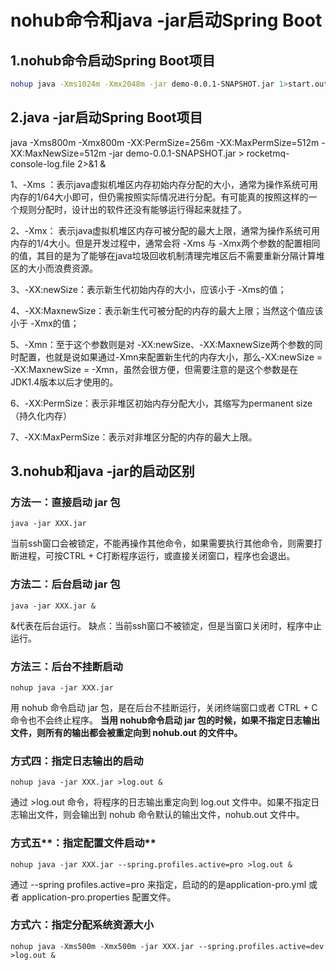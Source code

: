# nohub命令和java -jar启动Spring Boot

## 1.nohub命令启动Spring Boot项目

```bash
nohup java -Xms1024m -Xmx2048m -jar demo-0.0.1-SNAPSHOT.jar 1>start.out 2>&1 &
```

## 2.java -jar启动Spring Boot项目

java -Xms800m -Xmx800m -XX:PermSize=256m -XX:MaxPermSize=512m -XX:MaxNewSize=512m -jar demo-0.0.1-SNAPSHOT.jar > rocketmq-console-log.file 2>&1 &

1、-Xms ：表示java虚拟机堆区内存初始内存分配的大小，通常为操作系统可用内存的1/64大小即可，但仍需按照实际情况进行分配。有可能真的按照这样的一个规则分配时，设计出的软件还没有能够运行得起来就挂了。

2、-Xmx： 表示java虚拟机堆区内存可被分配的最大上限，通常为操作系统可用内存的1/4大小。但是开发过程中，通常会将 -Xms 与 -Xmx两个参数的配置相同的值，其目的是为了能够在java垃圾回收机制清理完堆区后不需要重新分隔计算堆区的大小而浪费资源。

3、-XX:newSize：表示新生代初始内存的大小，应该小于 -Xms的值；

4、-XX:MaxnewSize：表示新生代可被分配的内存的最大上限；当然这个值应该小于 -Xmx的值；

5、-Xmn：至于这个参数则是对 -XX:newSize、-XX:MaxnewSize两个参数的同时配置，也就是说如果通过-Xmn来配置新生代的内存大小，那么-XX:newSize = -XX:MaxnewSize = -Xmn，虽然会很方便，但需要注意的是这个参数是在JDK1.4版本以后才使用的。

6、-XX:PermSize：表示非堆区初始内存分配大小，其缩写为permanent size（持久化内存）

7、-XX:MaxPermSize：表示对非堆区分配的内存的最大上限。

## 3.nohub和java -jar的启动区别

### **方法一：直接启动 jar 包**

```cobol
java -jar XXX.jar
```

当前ssh窗口会被锁定，不能再操作其他命令，如果需要执行其他命令，则需要打断进程，可按CTRL + C打断程序运行，或直接关闭窗口，程序也会退出。

### **方法二：后台启动 jar 包**

```cobol
java -jar XXX.jar &
```

&代表在后台运行。
缺点：当前ssh窗口不被锁定，但是当窗口关闭时，程序中止运行。

### **方法三：后台不挂断启动**

```cobol
nohup java -jar XXX.jar  
```

用 nohub 命令启动 jar 包，是在后台不挂断运行，关闭终端窗口或者 CTRL + C 命令也不会终止程序。
**当用 nohub命令启动 jar 包的时候，如果不指定日志输出文件，则所有的输出都会被重定向到 nohub.out 的文件中。**

### **方式四：指定日志输出的启动**

```cobol
nohup java -jar XXX.jar >log.out &
```

通过 >log.out 命令，将程序的日志输出重定向到 log.out 文件中。如果不指定日志输出文件，则会输出到 nohub 命令默认的输出文件，nohub.out 文件中。

### 方式五**：指定配置文件启动**

```cobol
nohup java -jar XXX.jar --spring.profiles.active=pro >log.out &
```

通过 --spring profiles.active=pro 来指定，启动的的是application-pro.yml 或者 application-pro.properties 配置文件。

### 方式六：指定分配系统资源大小

```cobol
nohup java -Xms500m -Xmx500m -jar XXX.jar --spring.profiles.active=dev >log.out &
```